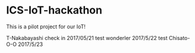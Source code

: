 # ICS-IoT-hackathon
This is a pilot project for our IoT!

T-Nakabayashi check in 2017/05/21
test wonderler 2017/5/22
test Chisato-O-O 2017/5/23
